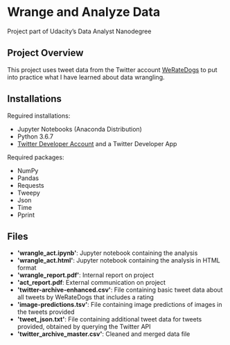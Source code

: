 # Wrange and Analyze Data
Project part of Udacity’s Data Analyst Nanodegree

## Project Overview
This project uses tweet data from the Twitter account [WeRateDogs](https://twitter.com/dog_rates) to put into practice what I have learned about data wrangling.


## Installations
Reguired installations:
- Jupyter Notebooks (Anaconda Distribution)
- Python 3.6.7
- [Twitter Developer Account](https://developer.twitter.com/) and a Twitter Developer App

Required packages:
- NumPy
- Pandas
- Requests
- Tweepy
- Json
- Time
- Pprint

## Files
- **'wrangle_act.ipynb'**: Jupyter notebook containing the analysis
- **'wrangle_act.html'**: Jupyter notebook containing the analysis in HTML format
- **'wrangle_report.pdf'**: Internal report on project
- **'act_report.pdf**: External communication on project
- **'twitter-archive-enhanced.csv'**: File containing basic tweet data about all tweets by WeRateDogs that includes a rating
- **'image-predictions.tsv'**: File containing image predictions of images in the tweets provided
- **'tweet_json.txt'**: File containing additional tweet data for tweets provided, obtained by querying the Twitter API
- **'twitter_archive_master.csv'**: Cleaned and merged data file
